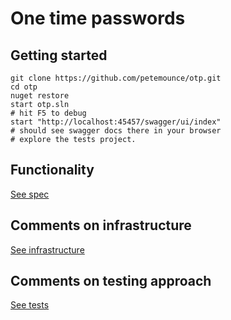 # One time passwords

## Getting started

```shell
git clone https://github.com/petemounce/otp.git
cd otp
nuget restore
start otp.sln
# hit F5 to debug
start "http://localhost:45457/swagger/ui/index"
# should see swagger docs there in your browser
# explore the tests project.
```

## Functionality

[See spec](src/Otp.Web/OneTimePasswords/README.md)

## Comments on infrastructure

[See infrastructure](src/Otp.Web/Infrastructure/README.md)

## Comments on testing approach

[See tests](src/Otp.Tests/README.md)
